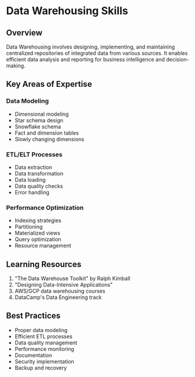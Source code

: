 # Data Warehousing Skills

## Overview
Data Warehousing involves designing, implementing, and maintaining centralized repositories of integrated data from various sources. It enables efficient data analysis and reporting for business intelligence and decision-making.

## Key Areas of Expertise

### Data Modeling
- Dimensional modeling
- Star schema design
- Snowflake schema
- Fact and dimension tables
- Slowly changing dimensions

### ETL/ELT Processes
- Data extraction
- Data transformation
- Data loading
- Data quality checks
- Error handling

### Performance Optimization
- Indexing strategies
- Partitioning
- Materialized views
- Query optimization
- Resource management

## Learning Resources
1. "The Data Warehouse Toolkit" by Ralph Kimball
2. "Designing Data-Intensive Applications"
3. AWS/GCP data warehousing courses
4. DataCamp's Data Engineering track

## Best Practices
- Proper data modeling
- Efficient ETL processes
- Data quality management
- Performance monitoring
- Documentation
- Security implementation
- Backup and recovery 